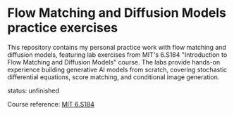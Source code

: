 # Flow Matching and Diffusion Models practice exercises

This repository contains my personal practice work with flow matching and diffusion models, featuring lab exercises from MIT's 6.S184 "Introduction to Flow Matching and Diffusion Models" course. The labs provide hands-on experience building generative AI models from scratch, covering stochastic differential equations, score matching, and conditional image generation. 

status: unfinished

Course reference: [MIT 6.S184](https://diffusion.csail.mit.edu/)
